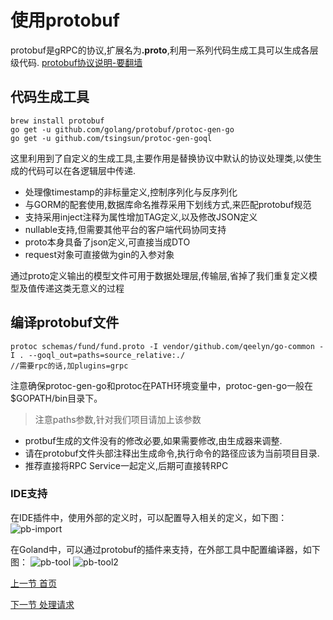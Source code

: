 使用protobuf
===============

protobuf是gRPC的协议,扩展名为<b>.proto</b>,利用一系列代码生成工具可以生成各层级代码.
[protobuf协议说明-要翻墙](https://developers.google.com/protocol-buffers/docs/reference/go-generated)

代码生成工具
------------

```
brew install protobuf
go get -u github.com/golang/protobuf/protoc-gen-go
go get -u github.com/tsingsun/protoc-gen-goql
```

这里利用到了自定义的生成工具,主要作用是替换协议中默认的协议处理类,以使生成的代码可以在各逻辑层中传递.

* 处理像timestamp的非标量定义,控制序列化与反序列化
* 与GORM的配套使用,数据库命名推荐采用下划线方式,来匹配protobuf规范
* 支持采用inject注释为属性增加TAG定义,以及修改JSON定义
* nullable支持,但需要其他平台的客户端代码协同支持
* proto本身具备了json定义,可直接当成DTO
* request对象可直接做为gin的入参对象

通过proto定义输出的模型文件可用于数据处理层,传输层,省掉了我们重复定义模型及值传递这类无意义的过程

编译protobuf文件
------------------
```
protoc schemas/fund/fund.proto -I vendor/github.com/qeelyn/go-common -I . --goql_out=paths=source_relative:./
//需要rpc的话,加plugins=grpc
```

注意确保protoc-gen-go和protoc在PATH环境变量中，protoc-gen-go一般在$GOPATH/bin目录下。
> 注意paths参数,针对我们项目请加上该参数

* protbuf生成的文件没有的修改必要,如果需要修改,由生成器来调整.
* 请在protobuf文件头部注释出生成命令,执行命令的路径应该为当前项目目录.
* 推荐直接将RPC Service一起定义,后期可直接转RPC

### IDE支持

在IDE插件中，使用外部的定义时，可以配置导入相关的定义，如下图：
![pb-import](http://120.77.219.247/xhguo/fund_core_cn/uploads/3a6f08e3db4f6730d6d757dda97e2722/pb-import.png)

在Goland中，可以通过protobuf的插件来支持，在外部工具中配置编译器，如下图：
![pb-tool](http://120.77.219.247/xhguo/fund_core_cn/uploads/b65cc1b68f43c5e62ed84e58802279ca/pb-tool.png)
![pb-tool2](http://120.77.219.247/xhguo/fund_core_cn/uploads/d27867ce3d9bcc75ef00be29d6d1a60e/pg-tool-2.png)

[上一节 首页](README.md)    
  
[下一节 处理请求](handle-request.md)
